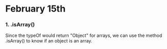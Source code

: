 
# February 15th

### 1. .isArray()

Since the typeOf would return "Object" for arrays, we can use the method .isArray() to know if an object is an array.
